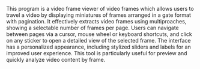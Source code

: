 This program is a video frame viewer of video frames which allows users to travel a video by displaying miniatures of frames arranged in a gate format with pagination. 
It effectively extracts video frames using multiproaches, showing a selectable number of frames per page. 
Users can navigate between pages via a cursor, mouse wheel or keyboard shortcuts, and click on any sticker to open a detailed view of the selected frame.
The interface has a personalized appearance, including stylized sliders and labels for an improved user experience. 
This tool is particularly useful for preview and quickly analyze video content by frame.


